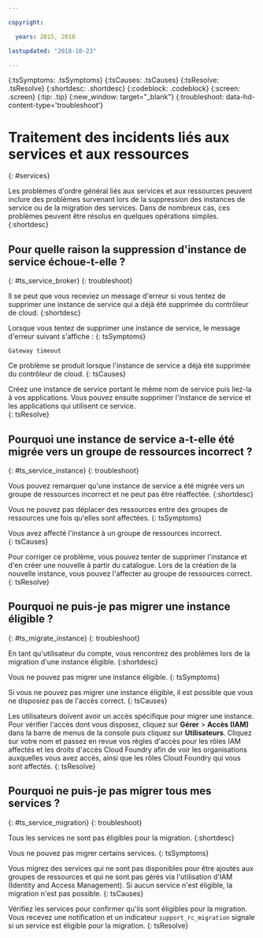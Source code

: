 ```yaml
---

copyright:

  years: 2015, 2018

lastupdated: "2018-10-23"

---
```



{:tsSymptoms: .tsSymptoms}
{:tsCauses: .tsCauses}
{:tsResolve: .tsResolve}
{:shortdesc: .shortdesc}
{:codeblock: .codeblock}
{:screen: .screen}
{:tip: .tip}
{:new_window: target="_blank"}
{:troubleshoot: data-hd-content-type='troubleshoot'}


# Traitement des incidents liés aux services et aux ressources
{: #services}

Les problèmes d'ordre général liés aux services et aux ressources peuvent inclure des problèmes survenant lors de la suppression des instances de service ou de la migration des services. Dans de nombreux cas, ces problèmes peuvent être résolus en quelques opérations simples.
{:shortdesc}

## Pour quelle raison la suppression d'instance de service échoue-t-elle ?
{: #ts_service_broker}
{: troubleshoot}

Il se peut que vous receviez un message d'erreur si vous tentez de supprimer une instance de service qui a déjà été supprimée du contrôleur de cloud.
{:shortdesc}

Lorsque vous tentez de supprimer une instance de service, le message d'erreur suivant s'affiche :
{: tsSymptoms}

`Gateway timeout`

Ce problème se produit lorsque l'instance de service a déjà été supprimée du contrôleur de cloud.
{: tsCauses}

Créez une instance de service portant le même nom de service puis liez-la à vos applications. Vous pouvez ensuite supprimer l'instance de service et les applications qui utilisent ce service.   
{: tsResolve}

## Pourquoi une instance de service a-t-elle été migrée vers un groupe de ressources incorrect ? 
{: #ts_service_instance}
{: troubleshoot}

Vous pouvez remarquer qu'une instance de service a été migrée vers un groupe de ressources incorrect et ne peut pas être réaffectée.
{:shortdesc}

Vous ne pouvez pas déplacer des ressources entre des groupes de ressources une fois qu'elles sont affectées.
{: tsSymptoms}

Vous avez affecté l'instance à un groupe de ressources incorrect.  
{: tsCauses}

Pour corriger ce problème, vous pouvez tenter de supprimer l'instance et d'en créer une nouvelle à partir du catalogue. Lors de la création de la nouvelle instance, vous pouvez l'affecter au groupe de ressources correct.
{: tsResolve}

## Pourquoi ne puis-je pas migrer une instance éligible ?
{: #ts_migrate_instance}
{: troubleshoot}

En tant qu'utilisateur du compte, vous rencontrez des problèmes lors de la migration d'une instance éligible.
{:shortdesc}

Vous ne pouvez pas migrer une instance éligible.
{: tsSymptoms}

Si vous ne pouvez pas migrer une instance éligible, il est possible que vous ne disposiez pas de l'accès correct.
{: tsCauses}

Les utilisateurs doivent avoir un accès spécifique pour migrer une instance. Pour vérifier l'accès dont vous disposez, cliquez sur **Gérer** &gt; **Accès (IAM)** dans la barre de menus de la console puis cliquez sur **Utilisateurs**. Cliquez sur votre nom et passez en revue vos règles d'accès pour les rôles IAM affectés et les droits d'accès Cloud Foundry afin de voir les organisations auxquelles vous avez accès, ainsi que les rôles Cloud Foundry qui vous sont affectés.
{: tsResolve}

## Pourquoi ne puis-je pas migrer tous mes services ?
{: #ts_service_migration}
{: troubleshoot}

Tous les services ne sont pas éligibles pour la migration.
{:shortdesc}

Vous ne pouvez pas migrer certains services.
{: tsSymptoms}

Vous migrez des services qui ne sont pas disponibles pour être ajoutés aux groupes de ressources et qui ne sont pas gérés via l'utilisation d'IAM (Identity and Access Management). Si aucun service n'est éligible, la migration n'est pas possible.
{: tsCauses}

Vérifiez les services pour confirmer qu'ils sont éligibles pour la migration. Vous recevez une notification et un indicateur `support_rc_migration` signale si un service est éligible pour la migration.
{: tsResolve}
